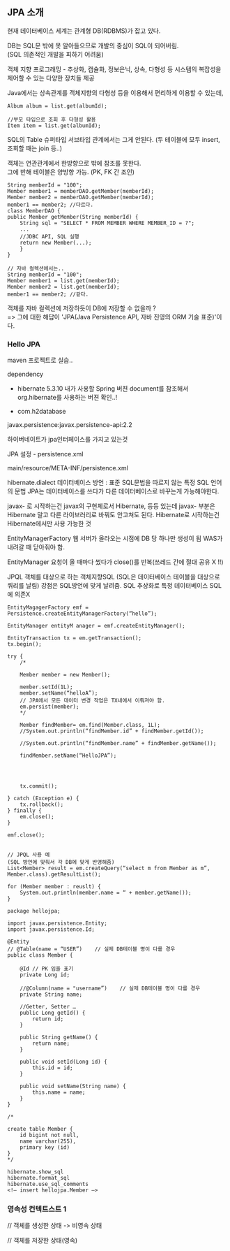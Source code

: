## JPA 소개

현재 데이터베이스 세계는 관계형 DB(RDBMS)가 잡고 있다.

DB는 SQL문 밖에 못 알아들으므로 개발의 중심이 SQL이 되어버림.<br>
(SQL 의존적인 개발을 피하기 어려움)

객체 지향 프로그래밍 - 추상화, 캡슐화, 정보은닉, 상속, 다형성 등 시스템의 복잡성을 제어할 수 있는 다양한 장치들 제공

Java에서는 상속관계를 객체지향의 다형성 등을 이용해서 편리하게 이용할 수 있는데,

```
Album album = list.get(albumId);

//부모 타입으로 조회 후 다형성 활용
Item item = list.get(albumId);
```

SQL의 Table 슈퍼타입 서브타입 관계에서는 그게 안된다. (두 테이블에 모두 insert, 조회할 때는 join 등..)

객체는 연관관계에서 한방향으로 밖에 참조를 못한다.<br>
그에 반해 테이블은 양방향 가능. (PK, FK 간 조인)

```
String memberId = "100";
Member member1 = memberDAO.getMember(memberId);
Member member2 = memberDAO.getMember(memberId);
member1 == member2; //다르다.
class MemberDAO {
public Member getMember(String memberId) {
    String sql = "SELECT * FROM MEMBER WHERE MEMBER_ID = ?";
    ...
    //JDBC API, SQL 실행
    return new Member(...);
    }
}

// 자바 컬렉션에서는..
String memberId = "100";
Member member1 = list.get(memberId);
Member member2 = list.get(memberId);
member1 == member2; //같다.

```

객체를 자바 컬렉션에 저장하듯이 DB에 저장할 수 없을까 ? <br>
=> 그에 대한 해답이 'JPA(Java Persistence API, 자바 진영의 ORM 기술 표준)'이다.

### Hello JPA

maven 프로젝트로 실습..

dependency

- hibernate 5.3.10
  내가 사용할 Spring 버젼 document를 참조해서 org.hibernate를 사용하는 버젼 확인..!

- com.h2database

javax.persistence:javax.persistence-api:2.2

하이버네이트가 jpa인터페이스를 가지고 있는것

JPA 설정 - persistence.xml

main/resource/META-INF/persistence.xml

hibernate.dialect
데이터베이스 방언 : 표준 SQL문법을 따르지 않는 특정 SQL 언어의 문법
JPA는 데이터베이스를 쓰다가 다른 데이터베이스로 바꾸는게 가능해야한다.

javax- 로 시작하는건
javax의 구현체로서 Hibernate, 등등 있는데 javax- 부분은 Hibernate 말고 다른 라이브러리로 바꿔도 안고쳐도 된다. Hibernate로 시작하는건 Hibernate에서만 사용 가능한 것

EntityManagerFactory
웹 서버가 올라오는 시점에 DB 당 하나만 생성이 됨
WAS가 내려갈 때 닫아줘야 함.

EntityManager
요청이 올 때마다 썼다가 close()를 반복(쓰레드 간에 절대 공유 X !!)

JPQL
객체를 대상으로 하는 객체지향SQL
(SQL은 데이터베이스 테이블을 대상으로 쿼리를 날림)
강점은 SQL방언에 맞게 날려줌. SQL 추상화로 특정 데이터베이스 SQL에 의존X

```
EntityMagagerFactory emf = Persistence.createEntityManagerFactory(“hello”);

EntityManager entityM anager = emf.createEntityManager();

EntityTransaction tx = em.getTransaction();
tx.begin();

try {
	/*

	Member member = new Member();

	member.setId(1L);
	member.setName(“helloA”);
	// JPA에서 모든 데이터 변경 작업은 TX내에서 이뤄져야 함.
	em.persist(member);
	*/

	Member findMember= em.find(Member.class, 1L);
	//System.out.println(“findMember.id” + findMember.getId());

	//System.out.println(“findMember.name” + findMember.getName());

	findMember.setName(“HelloJPA”);




	tx.commit();

} catch (Exception e) {
	tx.rollback();
} finally {
	em.close();
}

emf.close();
```

```

// JPQL 사용 예
(SQL 방언에 맞춰서 각 DB에 맞게 반영해줌)
List<Member> result = em.createQuery(“select m from Member as m”, Member.class).getResultList();

for (Member member : reuslt) {
	System.out.println(member.name = “ + member.getName());
}
```

```
package hellojpa;

import javax.persistence.Entity;
import javax.persistence.Id;

@Entity
// @Table(name = “USER”)	// 실제 DB테이블 명이 다를 경우
public class Member {

    @Id // PK 임을 표기
    private Long id;

    //@Column(name = "username”)	// 실제 DB테이블 명이 다를 경우
    private String name;

    //Getter, Setter …
    public Long getId() {
        return id;
    }

    public String getName() {
        return name;
    }

    public void setId(Long id) {
        this.id = id;
    }

    public void setName(String name) {
        this.name = name;
    }
}

/*

create table Member {
	id bigint not null,
	name varchar(255),
	primary key (id)
}
*/
```

```
hibernate.show_sql
hibernate.format_sql
hibernate.use_sql_comments
<!— insert hellojpa.Member —>
```

### 영속성 컨텍트스트 1

// 객체를 생성한 상태 -> 비영속 상태

// 객체를 저장한 상태(영속)
